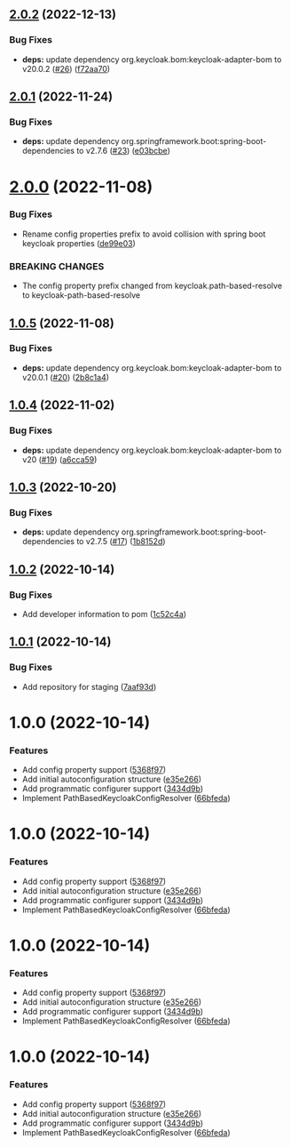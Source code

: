 ## [2.0.2](https://github.com/trustedshops-public/spring-boot-starter-keycloak-path-based-resolver/compare/2.0.1...2.0.2) (2022-12-13)


### Bug Fixes

* **deps:** update dependency org.keycloak.bom:keycloak-adapter-bom to v20.0.2 ([#26](https://github.com/trustedshops-public/spring-boot-starter-keycloak-path-based-resolver/issues/26)) ([f72aa70](https://github.com/trustedshops-public/spring-boot-starter-keycloak-path-based-resolver/commit/f72aa702c8a4efa0bf1c8ae3f5a24d7c0aa886d5))

## [2.0.1](https://github.com/trustedshops-public/spring-boot-starter-keycloak-path-based-resolver/compare/2.0.0...2.0.1) (2022-11-24)


### Bug Fixes

* **deps:** update dependency org.springframework.boot:spring-boot-dependencies to v2.7.6 ([#23](https://github.com/trustedshops-public/spring-boot-starter-keycloak-path-based-resolver/issues/23)) ([e03bcbe](https://github.com/trustedshops-public/spring-boot-starter-keycloak-path-based-resolver/commit/e03bcbe685453b09bd9dcb99015943b06504ccef))

# [2.0.0](https://github.com/trustedshops-public/spring-boot-starter-keycloak-path-based-resolver/compare/1.0.5...2.0.0) (2022-11-08)


### Bug Fixes

* Rename config properties prefix to avoid collision with spring boot keycloak properties ([de99e03](https://github.com/trustedshops-public/spring-boot-starter-keycloak-path-based-resolver/commit/de99e035a4785f009decb0fff599d99b735a6acc))


### BREAKING CHANGES

* The config property prefix changed from keycloak.path-based-resolve to keycloak-path-based-resolve

## [1.0.5](https://github.com/trustedshops-public/spring-boot-starter-keycloak-path-based-resolver/compare/1.0.4...1.0.5) (2022-11-08)


### Bug Fixes

* **deps:** update dependency org.keycloak.bom:keycloak-adapter-bom to v20.0.1 ([#20](https://github.com/trustedshops-public/spring-boot-starter-keycloak-path-based-resolver/issues/20)) ([2b8c1a4](https://github.com/trustedshops-public/spring-boot-starter-keycloak-path-based-resolver/commit/2b8c1a4f44274524e7be31c738f64291af015c8f))

## [1.0.4](https://github.com/trustedshops-public/spring-boot-starter-keycloak-path-based-resolver/compare/1.0.3...1.0.4) (2022-11-02)


### Bug Fixes

* **deps:** update dependency org.keycloak.bom:keycloak-adapter-bom to v20 ([#19](https://github.com/trustedshops-public/spring-boot-starter-keycloak-path-based-resolver/issues/19)) ([a6cca59](https://github.com/trustedshops-public/spring-boot-starter-keycloak-path-based-resolver/commit/a6cca59e1c882abe7d5036430a7d7a1fbe4f1735))

## [1.0.3](https://github.com/trustedshops-public/spring-boot-starter-keycloak-path-based-resolver/compare/1.0.2...1.0.3) (2022-10-20)


### Bug Fixes

* **deps:** update dependency org.springframework.boot:spring-boot-dependencies to v2.7.5 ([#17](https://github.com/trustedshops-public/spring-boot-starter-keycloak-path-based-resolver/issues/17)) ([1b8152d](https://github.com/trustedshops-public/spring-boot-starter-keycloak-path-based-resolver/commit/1b8152d1ae689181ff83b9f079fd37e47a06898a))

## [1.0.2](https://github.com/trustedshops-public/spring-boot-starter-keycloak-path-based-resolver/compare/1.0.1...1.0.2) (2022-10-14)


### Bug Fixes

* Add developer information to pom ([1c52c4a](https://github.com/trustedshops-public/spring-boot-starter-keycloak-path-based-resolver/commit/1c52c4a1f3737cde5397632ad181d780f40cc4a0))

## [1.0.1](https://github.com/trustedshops-public/spring-boot-starter-keycloak-path-based-resolver/compare/1.0.0...1.0.1) (2022-10-14)


### Bug Fixes

* Add repository for staging ([7aaf93d](https://github.com/trustedshops-public/spring-boot-starter-keycloak-path-based-resolver/commit/7aaf93d4dacc4f39b422c41a5b411acb9ef7ae72))

# 1.0.0 (2022-10-14)


### Features

* Add config property support ([5368f97](https://github.com/trustedshops-public/spring-boot-starter-keycloak-path-based-resolver/commit/5368f9792196a3cc8f56c46378433a48e7bcaf9a))
* Add initial autoconfiguration structure ([e35e266](https://github.com/trustedshops-public/spring-boot-starter-keycloak-path-based-resolver/commit/e35e266c60c434d36d26e5f22c5488b9c33f09fe))
* Add programmatic configurer support ([3434d9b](https://github.com/trustedshops-public/spring-boot-starter-keycloak-path-based-resolver/commit/3434d9b48d6d1ddefb153d9f277f6d856291776d))
* Implement PathBasedKeycloakConfigResolver ([66bfeda](https://github.com/trustedshops-public/spring-boot-starter-keycloak-path-based-resolver/commit/66bfeda21bf1a1ec6b29764fad4f0d7bf3ca544d))

# 1.0.0 (2022-10-14)


### Features

* Add config property support ([5368f97](https://github.com/trustedshops-public/spring-boot-starter-keycloak-path-based-resolver/commit/5368f9792196a3cc8f56c46378433a48e7bcaf9a))
* Add initial autoconfiguration structure ([e35e266](https://github.com/trustedshops-public/spring-boot-starter-keycloak-path-based-resolver/commit/e35e266c60c434d36d26e5f22c5488b9c33f09fe))
* Add programmatic configurer support ([3434d9b](https://github.com/trustedshops-public/spring-boot-starter-keycloak-path-based-resolver/commit/3434d9b48d6d1ddefb153d9f277f6d856291776d))
* Implement PathBasedKeycloakConfigResolver ([66bfeda](https://github.com/trustedshops-public/spring-boot-starter-keycloak-path-based-resolver/commit/66bfeda21bf1a1ec6b29764fad4f0d7bf3ca544d))

# 1.0.0 (2022-10-14)


### Features

* Add config property support ([5368f97](https://github.com/trustedshops-public/spring-boot-starter-keycloak-path-based-resolver/commit/5368f9792196a3cc8f56c46378433a48e7bcaf9a))
* Add initial autoconfiguration structure ([e35e266](https://github.com/trustedshops-public/spring-boot-starter-keycloak-path-based-resolver/commit/e35e266c60c434d36d26e5f22c5488b9c33f09fe))
* Add programmatic configurer support ([3434d9b](https://github.com/trustedshops-public/spring-boot-starter-keycloak-path-based-resolver/commit/3434d9b48d6d1ddefb153d9f277f6d856291776d))
* Implement PathBasedKeycloakConfigResolver ([66bfeda](https://github.com/trustedshops-public/spring-boot-starter-keycloak-path-based-resolver/commit/66bfeda21bf1a1ec6b29764fad4f0d7bf3ca544d))

# 1.0.0 (2022-10-14)


### Features

* Add config property support ([5368f97](https://github.com/trustedshops-public/spring-boot-starter-keycloak-path-based-resolver/commit/5368f9792196a3cc8f56c46378433a48e7bcaf9a))
* Add initial autoconfiguration structure ([e35e266](https://github.com/trustedshops-public/spring-boot-starter-keycloak-path-based-resolver/commit/e35e266c60c434d36d26e5f22c5488b9c33f09fe))
* Add programmatic configurer support ([3434d9b](https://github.com/trustedshops-public/spring-boot-starter-keycloak-path-based-resolver/commit/3434d9b48d6d1ddefb153d9f277f6d856291776d))
* Implement PathBasedKeycloakConfigResolver ([66bfeda](https://github.com/trustedshops-public/spring-boot-starter-keycloak-path-based-resolver/commit/66bfeda21bf1a1ec6b29764fad4f0d7bf3ca544d))
